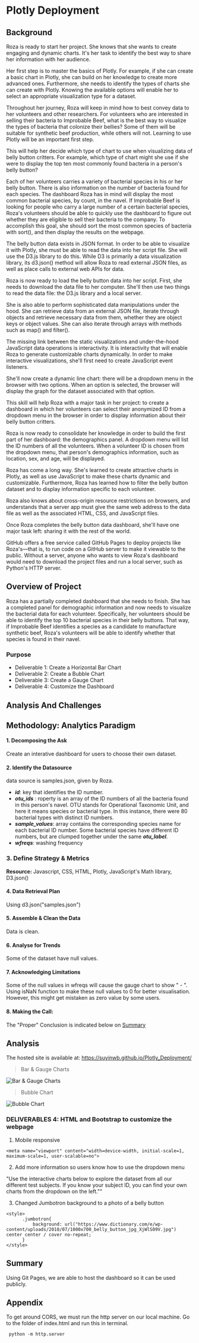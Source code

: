 # Plotly Deployment

## Background
Roza is ready to start her project. She knows that she wants to create engaging and dynamic charts. It's her task to identify the best way to share her information with her audience.

Her first step is to master the basics of Plotly. For example, if she can create a basic chart in Plotly, she can build on her knowledge to create more advanced ones. Furthermore, she needs to identify the types of charts she can create with Plotly. Knowing the available options will enable her to select an appropriate visualization type for a dataset.

Throughout her journey, Roza will keep in mind how to best convey data to her volunteers and other researchers. For volunteers who are interested in selling their bacteria to Improbable Beef, what is the best way to visualize the types of bacteria that colonize their bellies? Some of them will be suitable for synthetic beef production, while others will not. Learning to use Plotly will be an important first step.

This will help her decide which type of chart to use when visualizing data of belly button critters. For example, which type of chart might she use if she were to display the top ten most commonly found bacteria in a person's belly button?

Each of her volunteers carries a variety of bacterial species in his or her belly button. There is also information on the number of bacteria found for each species. The dashboard Roza has in mind will display the most common bacterial species, by count, in the navel. If Improbable Beef is looking for people who carry a large number of a certain bacterial species, Roza's volunteers should be able to quickly use the dashboard to figure out whether they are eligible to sell their bacteria to the company. To accomplish this goal, she should sort the most common species of bacteria with sort(), and then display the results on the webpage.

The belly button data exists in JSON format. In order to be able to visualize it with Plotly, she must be able to read the data into her script file. She will use the D3.js library to do this. While D3 is primarily a data visualization library, its d3.json() method will allow Roza to read external JSON files, as well as place calls to external web APIs for data.

Roza is now ready to load the belly button data into her script. First, she needs to download the data file to her computer. She'll then use two things to read the data file: the D3.js library and a local server.

She is also able to perform sophisticated data manipulations under the hood. She can retrieve data from an external JSON file, iterate through objects and retrieve necessary data from them, whether they are object keys or object values. She can also iterate through arrays with methods such as map() and filter().

The missing link between the static visualizations and under-the-hood JavaScript data operations is interactivity. It is interactivity that will enable Roza to generate customizable charts dynamically. In order to make interactive visualizations, she'll first need to create JavaScript event listeners.

She'll now create a dynamic line chart: there will be a dropdown menu in the browser with two options. When an option is selected, the browser will display the graph for the dataset associated with that option.

This skill will help Roza with a major task in her project: to create a dashboard in which her volunteers can select their anonymized ID from a dropdown menu in the browser in order to display information about their belly button critters.

Roza is now ready to consolidate her knowledge in order to build the first part of her dashboard: the demographics panel. A dropdown menu will list the ID numbers of all the volunteers. When a volunteer ID is chosen from the dropdown menu, that person's demographics information, such as location, sex, and age, will be displayed.

Roza has come a long way. She's learned to create attractive charts in Plotly, as well as use JavaScript to make these charts dynamic and customizable. Furthermore, Roza has learned how to filter the belly button dataset and to display information specific to each volunteer.

Roza also knows about cross-origin resource restrictions on browsers, and understands that a server app must give the same web address to the data file as well as the associated HTML, CSS, and JavaScript files.

Once Roza completes the belly button data dashboard, she'll have one major task left: sharing it with the rest of the world.

GitHub offers a free service called GitHub Pages to deploy projects like Roza's—that is, to run code on a GitHub server to make it viewable to the public. Without a server, anyone who wants to view Roza's dashboard would need to download the project files and run a local server, such as Python's HTTP server.


## Overview of Project

Roza has a partially completed dashboard that she needs to finish. She has a completed panel for demographic information and now needs to visualize the bacterial data for each volunteer. Specifically, her volunteers should be able to identify the top 10 bacterial species in their belly buttons. That way, if Improbable Beef identifies a species as a candidate to manufacture synthetic beef, Roza's volunteers will be able to identify whether that species is found in their navel.

### Purpose

* Deliverable 1: Create a Horizontal Bar Chart
* Deliverable 2: Create a Bubble Chart
* Deliverable 3: Create a Gauge Chart
* Deliverable 4: Customize the Dashboard

## Analysis And Challenges

## Methodology: Analytics Paradigm

#### 1. Decomposing the Ask
Create an interative dashboard for users to choose their own dataset.

#### 2. Identify the Datasource
data source is samples.json, given by Roza.

* _**id**_: key that identifies the ID number.
* _**otu_ids**_ : roperty is an array of the ID numbers of all the bacteria found in this person's navel. OTU stands for Operational Taxonomic Unit, and here it means species or bacterial type. In this instance, there were 80 bacterial types with distinct ID numbers.
* _**sample_values**_:  array contains the corresponding species name for each bacterial ID number. Some bacterial species have different ID numbers, but are clumped together under the same _**otu_label**_.
* _**wfreqs**_: washing frequency


### 3. Define Strategy & Metrics
**Resource:** Javascript, CSS, HTML, Plotly, JavaScript's Math library, D3.json()

#### 4. Data Retrieval Plan
Using d3.json("samples.json")

#### 5. Assemble & Clean the Data
Data is clean.

#### 6. Analyse for Trends
Some of the dataset have null values.

#### 7. Acknowledging Limitations
Some of the null values in wfreqs will cause the gauge chart to show " - ". Using isNaN function to make these null values to 0 for better visualisation. However, this might get mistaken as zero value by some users.

#### 8. Making the Call:
The "Proper" Conclusion is indicated below on [Summary](#summary)

## Analysis

The hosted site is available at: https://suyinwb.github.io/Plotly_Deployment/

>Bar & Gauge Charts

![Bar & Gauge Charts](resources/bar_gauge_charts.png)


>Bubble Chart

![Bubble Chart](resources/bubble_chart.png)

### DELIVERABLES 4: HTML and Bootstrap to customize the webpage

1. Mobile responsive
```
<meta name="viewport" content="width=device-width, initial-scale=1, maximum-scale=1, user-scalable=no">
```

2. Add more information so users know how to use the dropdown menu

"Use the interactive charts below to explore the dataset from all our different test subjects.
If you know your subject ID, you can find your own charts from the dropdown on the left.""

3. Changed Jumbotron background to a photo of a belly button
```
<style>
      .jumbotron{
          background: url("https://www.dictionary.com/e/wp-content/uploads/2010/07/1000x700_belly_button_jpg_XjWlS09V.jpg") center center / cover no-repeat;
      }
</style>
```

## Summary
Using Git Pages, we are able to host the dashboard so it can be used publicly.

## Appendix

To get around CORS, we must run the http server on our local machine. Go to the folder of index.html and run this in terminal.
```
 python -m http.server
 ```
